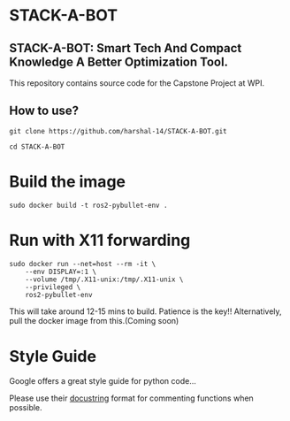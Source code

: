 # STACK-A-BOT
STACK-A-BOT: Smart Tech And Compact Knowledge A Better Optimization Tool.
----
This repository contains source code for the Capstone Project at WPI. 

## How to use?
```
git clone https://github.com/harshal-14/STACK-A-BOT.git
```

```
cd STACK-A-BOT
```

# Build the image
```
sudo docker build -t ros2-pybullet-env .
```

# Run with X11 forwarding
```	
sudo docker run --net=host --rm -it \
    --env DISPLAY=:1 \
    --volume /tmp/.X11-unix:/tmp/.X11-unix \
    --privileged \
    ros2-pybullet-env
```
    
This will take around 12-15 mins to build. Patience is the key!! Alternatively, pull the docker image from this.(Coming soon)


# Style Guide

Google offers a great style guide for python code...

Please use their [docustring](https://google.github.io/styleguide/pyguide.html#383-functions-and-methods) format for commenting functions when possible. 


    

